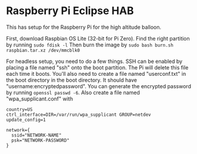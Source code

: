 Raspberry Pi Eclipse HAB
========================

This has setup for the Raspberry Pi for the high altitude balloon.

First, download Raspbian OS Lite (32-bit for Pi Zero). Find the right partition
by running
`sudo fdisk -l`
Then burn the image by 
`sudo bash burn.sh raspbian.tar.xz /dev/mmcblk0`

For headless setup, you need to do a few things.  SSH can be enabled by placing
a file named "ssh" onto the boot partition. The Pi will delete this file each
time it boots. You'll also need to create a file named "userconf.txt" in the
boot directory in the boot directory. It should have
"username:encryptedpassword". You can generate the encrypted password by
running `openssl passwd -6`. Also create a file named "wpa\_supplicant.conf"
with
```
country=US
ctrl_interface=DIR=/var/run/wpa_supplicant GROUP=netdev
update_config=1

network={
  ssid="NETWORK-NAME"
  psk="NETWORK-PASSWORD"
}
```
